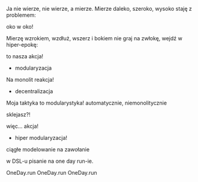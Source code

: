 
Ja nie wierze,
nie wierze, a mierze.
Mierze daleko, szeroko, wysoko
staję z problemem:

oko w oko!

Mierzę wzrokiem,
wzdłuż, wszerz i bokiem
nie graj na zwłokę,
wejdź w hiper-epokę:

to nasza akcja!
- modularyzacja

Na monolit reakcja!
- decentralizacja

Moja taktyka to modularystyka!
automatycznie, niemonolitycznie

sklejasz?!

więc... akcja!
- hiper modularyzacja!

ciągłe modelowanie 
na zawołanie

w DSL-u pisanie
na one day run-ie.

OneDay.run
OneDay.run
OneDay.run
